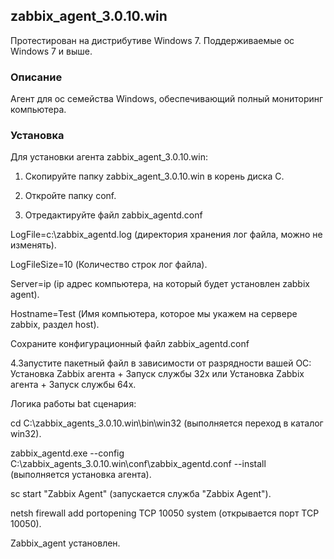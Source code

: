 ## zabbix_agent_3.0.10.win

Протестирован на дистрибутиве Windows 7.
Поддерживаемые ос Windows 7 и выше.


### Описание

Агент для ос семейства Windows, обеспечивающий полный мониторинг компьютера.



### Установка
Для установки агента zabbix_agent_3.0.10.win:

1. Скопируйте папку zabbix_agent_3.0.10.win в корень диска С.

2. Откройте папку conf.

3. Отредактируйте файл zabbix_agentd.conf

LogFile=c:\zabbix_agentd.log (директория хранения лог файла, можно не изменять).

LogFileSize=10	(Количество строк лог файла).

Server=ip	(ip адрес компьютера, на который будет установлен zabbix agent).

Hostname=Test (Имя компьютера, которое мы укажем на сервере zabbix, раздел host).

Сохраните конфигурационный файл zabbix_agentd.conf

4.Запустите пакетный файл в зависимости от разрядности вашей ОС: Установка Zabbix агента + Запуск службы 32x или Установка Zabbix агента + Запуск службы 64x. 

Логика работы bat сценария:

cd C:\zabbix_agents_3.0.10.win\bin\win32 (выполняется переход в каталог win32).

zabbix_agentd.exe --config C:\zabbix_agents_3.0.10.win\conf\zabbix_agentd.conf --install (выполняется установка агента).

sc start "Zabbix Agent" (запускается служба "Zabbix Agent").

netsh firewall add portopening TCP 10050 system (открывается порт TCP 10050).


Zabbix_agent установлен. 
 
